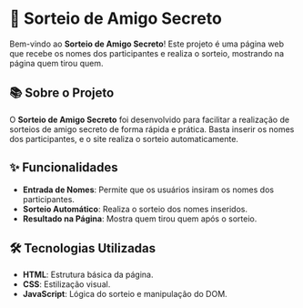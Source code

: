 # 🎁 Sorteio de Amigo Secreto

Bem-vindo ao **Sorteio de Amigo Secreto**! Este projeto é uma página web que recebe os nomes dos participantes e realiza o sorteio, mostrando na página quem tirou quem.

## 📚 Sobre o Projeto

O **Sorteio de Amigo Secreto** foi desenvolvido para facilitar a realização de sorteios de amigo secreto de forma rápida e prática. Basta inserir os nomes dos participantes, e o site realiza o sorteio automaticamente.

## ✨ Funcionalidades

- **Entrada de Nomes**: Permite que os usuários insiram os nomes dos participantes.
- **Sorteio Automático**: Realiza o sorteio dos nomes inseridos.
- **Resultado na Página**: Mostra quem tirou quem após o sorteio.

## 🛠️ Tecnologias Utilizadas

- **HTML**: Estrutura básica da página.
- **CSS**: Estilização visual.
- **JavaScript**: Lógica do sorteio e manipulação do DOM.
